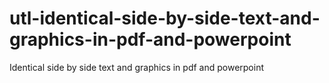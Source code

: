# utl-identical-side-by-side-text-and-graphics-in-pdf-and-powerpoint
Identical side by side text and graphics in pdf and powerpoint 
